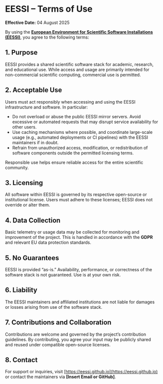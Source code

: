 # EESSI – Terms of Use

**Effective Date:** 04 August 2025

By using the [**European Environment for Scientific Software Installations (EESSI)**](https://eessi.io), you agree to the following terms:

## 1. Purpose  
EESSI provides a shared scientific software stack for academic, research, and educational use. While access and usage are primarily intended for non-commercial scientific computing, commercial use is permitted.

## 2. Acceptable Use  
Users must act responsibly when accessing and using the EESSI infrastructure and software. In particular:

- Do not overload or abuse the public EESSI mirror servers. Avoid excessive or automated requests that may disrupt service availability for other users.  
- Use caching mechanisms where possible, and coordinate large-scale usage (e.g., automated deployments or CI pipelines) with the EESSI maintainers if in doubt.  
- Refrain from unauthorized access, modification, or redistribution of software components outside the permitted licensing terms.

Responsible use helps ensure reliable access for the entire scientific community.

## 3. Licensing  
All software within EESSI is governed by its respective open-source or institutional license. Users must adhere to these licenses; EESSI does not override or alter them.

## 4. Data Collection  
Basic telemetry or usage data may be collected for monitoring and improvement of the project. This is handled in accordance with the **GDPR** and relevant EU data protection standards.

## 5. No Guarantees  
EESSI is provided “as-is.” Availability, performance, or correctness of the software stack is not guaranteed. Use is at your own risk.

## 6. Liability  
The EESSI maintainers and affiliated institutions are not liable for damages or losses arising from use of the software stack.

## 7. Contributions and Collaboration  
Contributions are welcome and governed by the project’s contribution guidelines. By contributing, you agree your input may be publicly shared and reused under compatible open-source licenses.

## 8. Contact  
For support or inquiries, visit [https://eessi.github.io](https://eessi.github.io) or contact the maintainers via **[Insert Email or GitHub]**.

